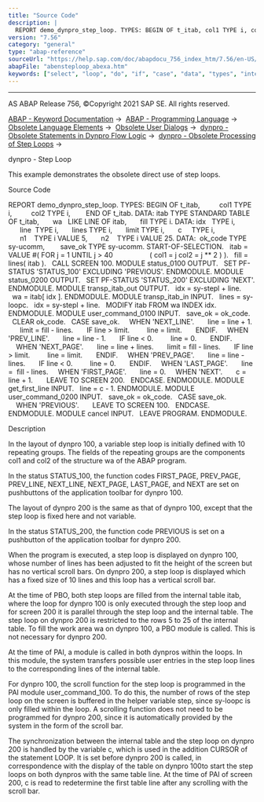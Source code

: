 ```yaml
---
title: "Source Code"
description: |
  REPORT demo_dynpro_step_loop. TYPES: BEGIN OF t_itab, col1 TYPE i, col2 TYPE i, END OF t_itab. DATA: itab TYPE STANDARD TABLE OF t_itab, wa   LIKE LINE OF itab, fill TYPE i. DATA: idx   TYPE i, line  TYPE i, lines TYPE i, limit TYPE i, c     TYPE i, n1    TYPE i VALUE 5, n2    TYPE i VALUE 25.
version: "7.56"
category: "general"
type: "abap-reference"
sourceUrl: "https://help.sap.com/doc/abapdocu_756_index_htm/7.56/en-US/abensteploop_abexa.htm"
abapFile: "abensteploop_abexa.htm"
keywords: ["select", "loop", "do", "if", "case", "data", "types", "internal-table", "abensteploop", "abexa"]
---
```


* * *

AS ABAP Release 756, ©Copyright 2021 SAP SE. All rights reserved.

[ABAP - Keyword Documentation](https://help.sap.com/doc/abapdocu_756_index_htm/7.56/en-US/abenabap.htm) →  [ABAP - Programming Language](https://help.sap.com/doc/abapdocu_756_index_htm/7.56/en-US/abenabap_reference.htm) →  [Obsolete Language Elements](https://help.sap.com/doc/abapdocu_756_index_htm/7.56/en-US/abenabap_obsolete.htm) →  [Obsolete User Dialogs](https://help.sap.com/doc/abapdocu_756_index_htm/7.56/en-US/abengui_obsolete.htm) →  [dynpro - Obsolete Statements in Dynpro Flow Logic](https://help.sap.com/doc/abapdocu_756_index_htm/7.56/en-US/abendynpro_obsolet.htm) →  [dynpro - Obsolete Processing of Step Loops](https://help.sap.com/doc/abapdocu_756_index_htm/7.56/en-US/abensteploop.htm) → 

dynpro - Step Loop

This example demonstrates the obsolete direct use of step loops.

Source Code

REPORT demo\_dynpro\_step\_loop.
TYPES: BEGIN OF t\_itab,
         col1 TYPE i,
         col2 TYPE i,
       END OF t\_itab.
DATA: itab TYPE STANDARD TABLE OF t\_itab,
      wa   LIKE LINE OF itab,
      fill TYPE i.
DATA: idx   TYPE i,
      line  TYPE i,
      lines TYPE i,
      limit TYPE i,
      c     TYPE i,
      n1    TYPE i VALUE 5,
      n2    TYPE i VALUE 25.
DATA:  ok\_code TYPE sy-ucomm,
       save\_ok TYPE sy-ucomm.
START-OF-SELECTION.
  itab = VALUE #( FOR j = 1 UNTIL j > 40
                  ( col1 = j col2 = j \*\* 2 ) ).
  fill = lines( itab ).
  CALL SCREEN 100.
MODULE status\_0100 OUTPUT.
  SET PF-STATUS 'STATUS\_100' EXCLUDING 'PREVIOUS'.
ENDMODULE.
MODULE status\_0200 OUTPUT.
  SET PF-STATUS 'STATUS\_200' EXCLUDING 'NEXT'.
ENDMODULE.
MODULE transp\_itab\_out OUTPUT.
  idx = sy-stepl + line.
  wa = itab\[ idx \].
ENDMODULE.
MODULE transp\_itab\_in INPUT.
  lines = sy-loopc.
  idx = sy-stepl + line.
  MODIFY itab FROM wa INDEX idx.
ENDMODULE.
MODULE user\_command\_0100 INPUT.
  save\_ok = ok\_code.
  CLEAR ok\_code.
  CASE save\_ok.
    WHEN 'NEXT\_LINE'.
      line = line + 1.
      limit = fill - lines.
      IF line > limit.
        line = limit.
      ENDIF.
    WHEN 'PREV\_LINE'.
      line = line - 1.
      IF line < 0.
        line = 0.
      ENDIF.
    WHEN 'NEXT\_PAGE'.
      line = line + lines.
      limit = fill - lines.
      IF line > limit.
        line = limit.
      ENDIF.
    WHEN 'PREV\_PAGE'.
      line = line - lines.
      IF line < 0.
        line = 0.
      ENDIF.
    WHEN 'LAST\_PAGE'.
      line =  fill - lines.
    WHEN 'FIRST\_PAGE'.
      line = 0.
    WHEN 'NEXT'.
      c = line + 1.
      LEAVE TO SCREEN 200.
  ENDCASE.
ENDMODULE.
MODULE get\_first\_line INPUT.
  line = c - 1.
ENDMODULE.
MODULE user\_command\_0200 INPUT.
  save\_ok = ok\_code.
  CASE save\_ok.
    WHEN 'PREVIOUS'.
      LEAVE TO SCREEN 100.
  ENDCASE.
ENDMODULE.
MODULE cancel INPUT.
  LEAVE PROGRAM.
ENDMODULE.

Description

In the layout of dynpro 100, a variable step loop is initially defined with 10 repeating groups. The fields of the repeating groups are the components col1 and col2 of the structure wa of the ABAP program.

In the status STATUS\_100, the function codes FIRST\_PAGE, PREV\_PAGE, PREV\_LINE, NEXT\_LINE, NEXT\_PAGE, LAST\_PAGE, and NEXT are set on pushbuttons of the application toolbar for dynpro 100.

The layout of dynpro 200 is the same as that of dynpro 100, except that the step loop is fixed here and not variable.

In the status STATUS\_200, the function code PREVIOUS is set on a pushbutton of the application toolbar for dynpro 200.

When the program is executed, a step loop is displayed on dynpro 100, whose number of lines has been adjusted to fit the height of the screen but has no vertical scroll bars. On dynpro 200, a step loop is displayed which has a fixed size of 10 lines and this loop has a vertical scroll bar.

At the time of PBO, both step loops are filled from the internal table itab, where the loop for dynpro 100 is only executed through the step loop and for screen 200 it is parallel through the step loop and the internal table. The step loop on dynpro 200 is restricted to the rows 5 to 25 of the internal table. To fill the work area wa on dynpro 100, a PBO module is called. This is not necessary for dynpro 200.

At the time of PAI, a module is called in both dynpros within the loops. In this module, the system transfers possible user entries in the step loop lines to the corresponding lines of the internal table.

For dynpro 100, the scroll function for the step loop is programmed in the PAI module user\_command\_100. To do this, the number of rows of the step loop on the screen is buffered in the helper variable step, since sy-loopc is only filled within the loop. A scrolling function does not need to be programmed for dynpro 200, since it is automatically provided by the system in the form of the scroll bar.

The synchronization between the internal table and the step loop on dynpro 200 is handled by the variable c, which is used in the addition CURSOR of the statement LOOP. It is set before dynpro 200 is called, in correspondence with the display of the table on dynpro 100to start the step loops on both dynpros with the same table line. At the time of PAI of screen 200, c is read to redetermine the first table line after any scrolling with the scroll bar.